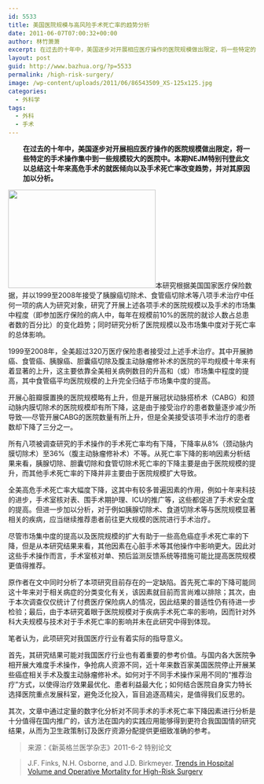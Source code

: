 ```yaml
---
id: 5533
title: 美国医院规模与高风险手术死亡率的趋势分析
date: 2011-06-07T07:00:32+00:00
author: 林竹萧萧
excerpt: 在过去的十年中，美国逐步对开展相应医疗操作的医院规模做出限定，将一些特定的手术操作集中到一些规模较大的医院中。本期NEJM特别刊登此文以总结这十年来高危手术的就医倾向以及手术死亡率改变趋势，并对其原因加以分析。
layout: post
guid: http://www.bazhua.org/?p=5533
permalink: /high-risk-surgery/
image: /wp-content/uploads/2011/06/86543509_XS-125x125.jpg
categories:
  - 外科学
tags:
  - 外科
  - 手术
---
```

<p style="padding-left: 30px;">
  <strong>在过去的十年中，美国逐步对开展相应医疗操作的医院规模做出限定，将一些特定的手术操作集中到一些规模较大的医院中。本期NEJM特别刊登此文以总结这十年来高危手术的就医倾向以及手术死亡率改变趋势，并对其原因加以分析。</strong>
</p>

[<img class="alignright size-medium wp-image-5554" title="86543509_XS" src="/wp-content/uploads/2011/06/86543509_XS-300x200.jpg" alt="" width="300" height="200" srcset="/wp-content/uploads/2011/06/86543509_XS-300x200.jpg 300w, /wp-content/uploads/2011/06/86543509_XS-150x100.jpg 150w, /wp-content/uploads/2011/06/86543509_XS-360x240.jpg 360w, /wp-content/uploads/2011/06/86543509_XS.jpg 400w" sizes="(max-width: 300px) 100vw, 300px" />](/wp-content/uploads/2011/06/86543509_XS.jpg)本研究根据美国国家医疗保险数据，并以1999至2008年接受了胰腺癌切除术、食管癌切除术等八项手术治疗中任何一项的病人为研究对象，研究了开展上述各项手术的医院规模以及手术的市场集中程度（即参加医疗保险的病人中，每年在规模前10%的医院的就诊人数占总患者数的百分比）的变化趋势；同时研究分析了医院规模以及市场集中度对于死亡率的总体影响。

1999至2008年，全美超过320万医疗保险患者接受过上述手术治疗。其中开展肺癌、食管癌、胰腺癌、胆囊癌切除及腹主动脉瘤修补术的医院的平均规模十年来有着显著的上升，这主要依靠全美相关病例数目的升高和（或）市场集中程度的提高，其中食管癌平均医院规模的上升完全归结于市场集中度的提高。

开展心脏瓣膜置换的医院规模略有上升，但是开展冠状动脉搭桥术（CABG）和颈动脉内膜切除术的医院规模却有所下降，这是由于接受治疗的患者数量逐步减少所导致──尽管开展CABG的医院数量有所上升，但是全美接受该项手术治疗的患者数却下降了三分之一。

所有八项被调查研究的手术操作的手术死亡率均有下降，下降率从8%（颈动脉内膜切除术）至36%（腹主动脉瘤修补术）不等。从死亡率下降的影响因素分析结果来看，胰腺切除、胆囊切除和食管切除术死亡率的下降主要是由于医院规模的提升，而其他手术死亡率的下降并非主要由于医院规模扩大导致。

全美高危手术死亡率大幅度下降，这其中有较多普遍因素的作用，例如十年来科技的进步，手术室核对表、围手术期护理、ICU的推广等，这些都促进了手术安全度的提高。但进一步加以分析，对于例如胰腺切除术、食道切除术等与医院规模显著相关的疾病，应当继续推荐患者前往更大规模的医院进行手术治疗。

尽管市场集中度的提高以及医院规模的扩大有助于一些高危癌症手术死亡率的下降，但是从本研究结果来看，其他因素在心脏手术等其他操作中影响更大。因此对这些手术操作而言，手术室核对单、预后监测反馈系统等措施可能比提高医院规模更值得推荐。

原作者在文中同时分析了本项研究目前存在的一定缺陷。首先死亡率的下降可能同这十年来对于相关病症的分类变化有关，该因素就目前而言尚难以排除；其次，由于本次调查仅仅统计了付费医疗保险病人的情况，因此结果的普适性仍有待进一步检验；最后，由于本研究着眼于医院规模对于疾病手术死亡率的影响，因而针对外科大夫规模与技术对于手术死亡率的影响并未在此研究中得到体现。

笔者认为，此项研究对我国医疗行业有着实际的指导意义。

首先，其研究结果可能对我国医疗行业也有着重要的参考价值。与国内各大医院争相开展大难度手术操作，争抢病人资源不同，近十年来数百家美国医院停止开展某些癌症相关手术及腹主动脉瘤修补术。如何对于不同手术操作采用不同的“推荐治疗”方式，以使得治疗效果最优化、患者利益最大化；如何结合医院自身实力特长选择医院重点发展科室，避免泛化投入，盲目追逐高精尖，是值得我们反思的。

其次，文章中通过定量的数字化分析对不同手术的手术死亡率下降因素进行分析是十分值得在国内推广的，该方法在国内的实践应用能够得到更符合我国国情的研究结果，从而为卫生政策制订及医疗资源分配提供更细致准确的参考。

> 来源：《新英格兰医学杂志》2011-6-2 特别论文
  
> J.F. Finks, N.H. Osborne, and J.D. Birkmeyer. <a href="http://click2.nejm.org/cts/click?q=66666779%3B67543181%3BPr99t8guI7L0eUMufnvEOHQnzptcMr9fU%2BGe5SMsBTE%3D" target="_blank">Trends in Hospital Volume and Operative Mortality for High-Risk Surgery</a>

